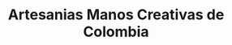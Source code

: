 ---
title: "Artesanias Manos Creativas de Colombia"
url: /pereira/artesanias-manos-creativas-de-colombia/
shop: regalo
---